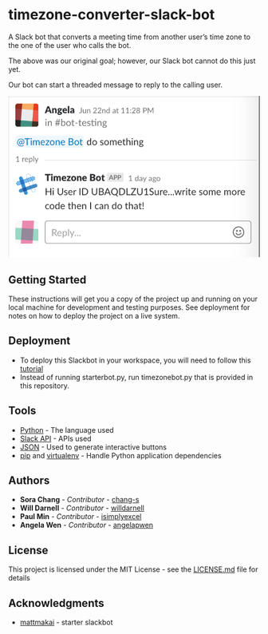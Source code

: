 # timezone-converter-slack-bot
A Slack bot that converts a meeting time from another user’s time zone to the one of the user who calls the bot. 

The above was our original goal; however, our Slack bot cannot do this just yet.

Our bot can start a threaded message to reply to the calling user. 

![bot replying](https://raw.githubusercontent.com/angelapwen/timezone-converter-slack-bot/master/threaded.png)

## Getting Started

These instructions will get you a copy of the project up and running on your local machine for development and testing purposes. See deployment for notes on how to deploy the project on a live system.

## Deployment

* To deploy this Slackbot in your workspace, you will need to follow this [tutorial](https://www.fullstackpython.com/blog/build-first-slack-bot-python.html)
* Instead of running starterbot.py, run timezonebot.py that is provided in this repository.

## Tools

* [Python](https://www.python.org/) - The language used
* [Slack API](https://api.slack.com/) - APIs used
* [JSON](https://www.json.org/) - Used to generate interactive buttons
* [pip](https://pypi.org/project/pip/) and [virtualenv](https://virtualenv.pypa.io/en/latest/userguide/) - Handle Python application dependencies

## Authors

* **Sora Chang** - *Contributor* - [chang-s](https://github.com/chang-s)
* **Will Darnell** - *Contributor* - [willdarnell](https://github.com/willdarnell)
* **Paul Min** - *Contributor* - [isimplyexcel](https://github.com/isimplyexcel)
* **Angela Wen** - *Contributor* - [angelapwen](https://github.com/angelapwen)

## License

This project is licensed under the MIT License - see the [LICENSE.md](LICENSE.md) file for details

## Acknowledgments

* [mattmakai](https://github.com/mattmakai/slack-starterbot) - starter slackbot

